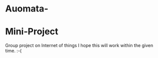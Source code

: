 # Auomata-
# Mini-Project
Group project on Internet of things
I hope this will work within the given time. :-(
